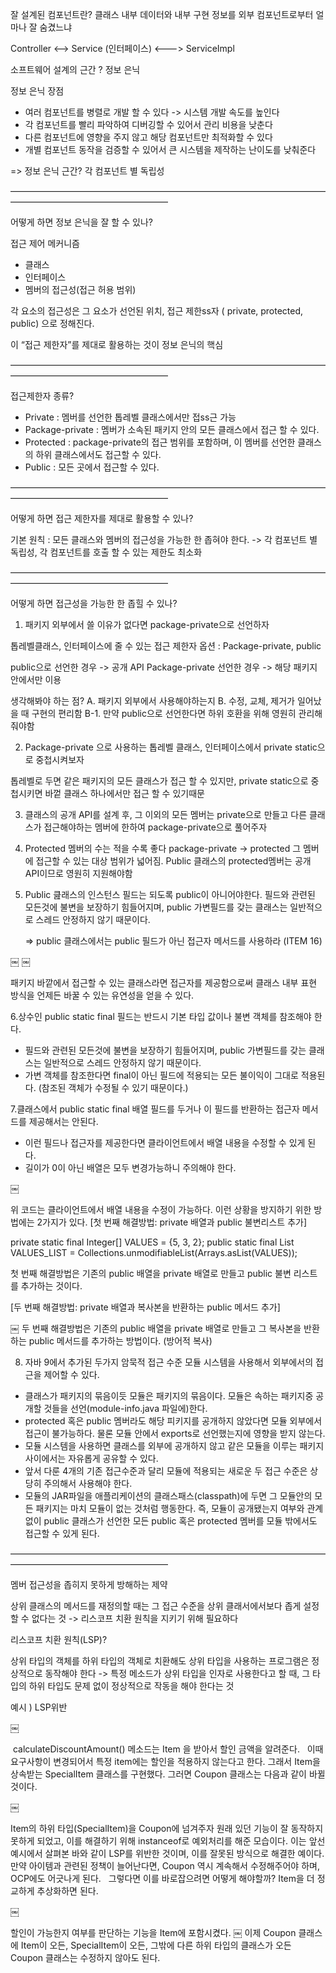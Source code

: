 잘 설계된 컴포넌트란?  클래스 내부 데이터와 내부 구현 정보를 외부 컴포넌트로부터 얼마나 잘 숨겼느냐


Controller <——>  Service (인터페이스) <———>  ServiceImpl  


소프트웨어 설계의 근간 ?  정보 은닉


정보 은닉 장점

- 여러 컴포넌트를 병렬로 개발 할 수 있다 -> 시스템 개발 속도를 높인다
- 각 컴포넌트를 빨리 파악하여 디버깅할 수 있어서 관리 비용을 낮춘다
- 다른 컴포넌트에 영향을 주지 않고 해당 컴포넌트만 최적화할 수 있다
- 개별 컴포넌트 동작을 검증할 수 있어서 큰 시스템을 제작하는 난이도를 낮춰준다

=>  정보 은닉 근간?  각 컴포넌트 별 독립성 


——————————————————————————————————————————————————————


어떻게 하면 정보 은닉을 잘 할 수 있나?

접근 제어 메커니즘 

- 클래스
- 인터페이스
- 멤버의 접근성(접근 허용 범위)


각 요소의 접근성은 그 요소가 선언된 위치, 접근 제한ss자 ( private, protected, public) 으로 정해진다.

이 “접근 제한자”를 제대로 활용하는 것이 정보 은닉의 핵심

——————————————————————————————————————————————————————

접근제한자 종류?

- Private : 멤버를 선언한 톱레벨 클래스에서만 접ss근 가능
- Package-private : 멤버가 소속된 패키지 안의 모든 클래스에서 접근 할 수 있다.
- Protected : package-private의 접근 범위를 포함하며, 이 멤버를 선언한 클래스의 하위 클래스에서도 접근할 수 있다.
- Public : 모든 곳에서 접근할 수 있다.

——————————————————————————————————————————————————————


어떻게 하면 접근 제한자를 제대로 활용할 수 있나?

기본 원칙 :  모든 클래스와 멤버의 접근성을 가능한 한 좁혀야 한다.  ->  각 컴포넌트 별 독립성,  각 컴포넌트를 호출 할 수 있는 제한도 최소화 

——————————————————————————————————————————————————————

어떻게 하면 접근성을 가능한 한 좁힐 수 있나?

1. 패키지 외부에서 쓸 이유가 없다면 package-private으로 선언하자

톱레벨클래스, 인터페이스에 줄 수 있는 접근 제한자 옵션 : Package-private, public 

public으로 선언한 경우 -> 공개 API
Package-private 선언한 경우 -> 해당 패키지 안에서만 이용

 생각해봐야 하는 점?
A. 패키지 외부에서 사용해야하는지
B. 수정, 교체, 제거가 일어났을 때 구현의 편리함
B-1.  만약 public으로 선언한다면 하위 호환을 위해 영원히 관리해줘야함


2. Package-private 으로 사용하는 톱레벨 클래스, 인터페이스에서 private static으로 중첩시켜보자

톱레벨로 두면 같은 패키지의 모든 클래스가 접근 할 수 있지만, private static으로 중첩시키면 바껕 클래스 하나에서만 접근 할 수 있기때문



3. 클래스의 공개 API를 설계 후, 그 이외의 모든 멤버는 private으로 만들고 다른 클래스가 접근해야하는 멤버에 한하여 package-private으로 풀어주자

4. Protected 멤버의 수는 적을 수록 좋다
	package-private -> protected 그 멤버에 접근할 수 있는 대상 범위가 넓어짐. Public 클래스의 protected멤버는 공개 API이므로 영원히 지원해야함

5. Public 큺래스의 인스턴스 필드는 되도록 public이 아니어야한다.
	필드와 관련된 모든것에 불변을 보장하기 힘들어지며, public 가변필드를 갖는 클래스는 일반적으로 스레드 안정하지 않기 때문이다.

 	=> public 클래스에서는 public 필드가 아닌 접근자 메서드를 사용하라 (ITEM 16)
	
￼
￼

패키지 바깥에서 접근할 수 있는 클래스라면 접근자를 제공함으로써 클래스 내부 표현 방식을 언제든 바꿀 수 있는 유연성을 얻을 수 있다.
  
6.상수인 public static final 필드는 반드시 기본 타입 값이나 불변 객체를 참조해야 한다.
- 필드와 관련된 모든것에 불변을 보장하기 힘들어지며, public 가변필드를 갖는 클래스는 일반적으로 스레드 안정하지 않기 때문이다.
- 가변 객체를 참조한다면 final이 아닌 필드에 적용되는 모든 불이익이 그대로 적용된다. (참조된 객체가 수정될 수 있기 때문이다.)

7.클래스에서 public static final 배열 필드를 두거나 이 필드를 반환하는 접근자 메서드를 제공해서는 안된다.
* 이런 필드나 접근자를 제공한다면 클라이언트에서 배열 내용을 수정할 수 있게 된다.	
* 길이가 0이 아닌 배열은 모두 변경가능하니 주의해야 한다.

￼

위 코드는 클라이언트에서 배열 내용을 수정이 가능하다. 이런 상황을 방지하기 위한 방법에는 2가지가 있다.
[첫 번째 해결방법: private 배열과 public 불변리스트 추가]

private static final Integer[] VALUES = {5, 3, 2};
public static final List<Integer> VALUES_LIST = Collections.unmodifiableList(Arrays.asList(VALUES));

첫 번째 해결방법은 기존의 public 배열을 private 배열로 만들고 public 불변 리스트를 추가하는 것이다.


[두 번째 해결방법: private 배열과 복사본을 반환하는 public 메서드 추가]

￼
두 번째 해결방법은 기존의 public 배열을 private 배열로 만들고 그 복사본을 반환하는 public 메서드를 추가하는 방법이다. (방어적 복사)

8. 자바 9에서 추가된 두가지 암묵적 접근 수준
모듈 시스템을 사용해서 외부에서의 접근을 제어할 수 있다.
* 클래스가 패키지의 묶음이듯 모듈은 패키지의 묶음이다. 모듈은 속하는 패키지중 공개할 것들을 선언(module-info.java 파일에)한다.
* protected 혹은 public 멤버라도 해당 피키지를 공개하지 않았다면 모듈 외부에서 접근이 불가능하다. 물론 모듈 안에서 exports로 선언했는지에 영향을 받지 않는다.
* 모듈 시스템을 사용하면 클래스를 외부에 공개하지 않고 같은 모듈을 이루는 패키지 사이에서는 자유롭게 공유할 수 있다.
* 앞서 다룬 4개의 기존 접근수준과 달리 모듈에 적용되는 새로운 두 접근 수준은 상당히 주의해서 사용해야 한다.
* 모듈의 JAR파일을 애플리케이션의 클래스패스(classpath)에 두면 그 모듈안의 모든 패키지는 마치 모듈이 없는 것처럼 행동한다. 즉, 모듈이 공개됐는지 여부와 관계없이 public 클래스가 선언한 모든 public 혹은 protected 멤버를 모듈 밖에서도 접근할 수 있게 된다.


——————————————————————————————————————————————————————

멤버 접근성을 좁히지 못하게 방해하는 제약

상위 클래스의 메서드를 재정의할 때는 그 접근 수준을 상위 클래서에서보다 좁게 설정할 수 없다는 것 -> 리스코프 치환 원칙을 지키기 위해 필요하다


리스코프 치환 원칙(LSP)?

상위 타입의 객체를 하위 타입의 객체로 치환해도 상위 타입을 사용하는 프로그램은 정상적으로 동작해야 한다 -> 특정 메소드가 상위 타입을 인자로 사용한다고 할 때, 그 타입의 하위 타입도 문제 없이 정상적으로 작동을 해야 한다는 것


예시 ) LSP위반 


￼

	
 calculateDiscountAmount() 메소드는 Item 을 받아서 할인 금액을 알려준다.
 
이때 요구사항이 변경되어서 특정 item에는 할인을 적용하지 않는다고 한다. 그래서 Item을 상속받는 SpecialItem 클래스를 구현했다. 그러면 Coupon 클래스는 다음과 같이 바뀔 것이다.



￼



Item의 하위 타입(SpecialItem)을 Coupon에 넘겨주자 원래 있던 기능이 잘 동작하지 못하게 되었고, 이를 해결하기 위해 instanceof로 예외처리를 해준 모습이다.
이는 앞선 예시에서 살펴본 바와 같이 LSP를 위반한 것이며, 이를 잘못된 방식으로 해결한 예이다. 만약 아이템과 관련된 정책이 늘어난다면, Coupon 역시 계속해서 수정해주어야 하며, OCP에도 어긋나게 된다.
 
그렇다면 이를 바로잡으려면 어떻게 해야할까?
Item을 더 정교하게 추상화하면 된다.

￼

할인이 가능한지 여부를 판단하는 기능을 Item에 포함시켰다.
￼
이제 Coupon 클래스에 Item이 오든, SpecialItem이 오든, 그밖에 다른 하위 타입의 클래스가 오든 Coupon 클래스는 수정하지 않아도 된다. 


